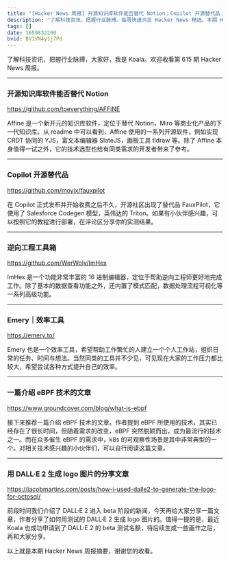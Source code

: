 ```yaml
---
title: "[Hacker News 周报] 开源知识库软件能否替代 Notion；Copilot 开源替代品；逆向工程工具箱。"
description: "了解科技资讯、把握行业脉搏。每周快速浏览 Hacker News 精选。本期 Hacker Newsletter 地址：https://mailchi.mp/hackernewsletter/615"
tags: []
date: 1659832200
bvid: BV1VN4y1j7Pd
---
```

了解科技资讯，把握行业脉搏，大家好，我是 Koala。欢迎收看第 615 期 Hacker News 周报。


---


### 开源知识库软件能否替代 Notion
https://github.com/toeverything/AFFiNE

Affine 是一个新开元的知识库软件，定位于替代 Notion，Miro 等商业化产品的下一代知识库。从 readme 中可以看到，Affine 使用的一系列开源软件，例如实现 CRDT 协同的 YJS，富文本编辑器 SlateJS，画板工具 tldraw 等。除了 Affine 本身值得一试之外，它的技术选型也给有同类需求的开发者带来了参考。


---


### Copilot 开源替代品
https://github.com/moyix/fauxpilot

在 Copilot 正式发布并开始收费之后不久，开源社区出现了替代品 FauxPilot，它使用了 Salesforce Codegen 模型，英伟达的 Triton。如果有小伙伴感兴趣，可以按照它的教程进行部署，在评论区分享你的实测结果。


---


### 逆向工程工具箱
https://github.com/WerWolv/ImHex

ImHex 是一个功能非常丰富的 16 进制编辑器，定位于帮助逆向工程师更好地完成工作。除了基本的数据查看功能之外，还内置了模式匹配，数据处理流程可视化等一系列高级功能。


---


### Emery｜效率工具
https://emery.to/

Emery 也是一个效率工具，希望帮助工作繁忙的人建立一个个人工作站，组织日常的任务、时间与想法。当然同类的工具并不少见，可见现在大家的工作压力都比较大，希望尝试各种方式提升自己的效率。


---


### 一篇介绍 eBPF 技术的文章
https://www.groundcover.com/blog/what-is-ebpf

接下来推荐一篇介绍 eBPF 技术的文章。作者提到 eBPF 所使用的技术，其实已经存在了很长时间，但随着需求的改变，eBPF 突然脱颖而出，成为最流行的技术之一。而在众多催生 eBPF 的需求中，k8s 的可观察性场景是其中非常典型的一个。对相关技术感兴趣的小伙伴们，可以自行阅读这篇文章。


---


### 用 DALL·E 2 生成 logo 图片的分享文章
https://jacobmartins.com/posts/how-i-used-dalle2-to-generate-the-logo-for-octosql/

前段时间我们介绍了 DALL·E 2 进入 beta 阶段的新闻，今天再给大家分享一篇文章，作者分享了如何用测试的 DALL·E 2 生成 logo 图片的。值得一提的是，最近 Koala 也成功申请到了 DALL·E 2 的 beta 测试名额，待后续生成一些画作之后，再和大家分享。

以上就是本期 Hacker News 周报摘要，谢谢您的收看。


